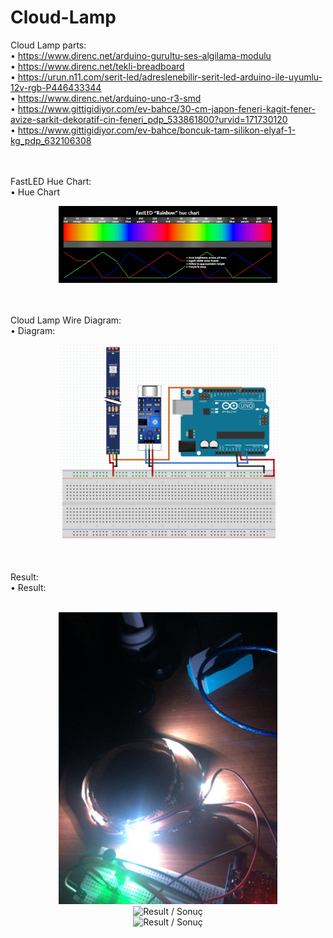 # Cloud-Lamp
Cloud Lamp parts:
<br>• https://www.direnc.net/arduino-gurultu-ses-algilama-modulu
<br>• https://www.direnc.net/tekli-breadboard
<br>• https://urun.n11.com/serit-led/adreslenebilir-serit-led-arduino-ile-uyumlu-12v-rgb-P446433344
<br>• https://www.direnc.net/arduino-uno-r3-smd
<br>• https://www.gittigidiyor.com/ev-bahce/30-cm-japon-feneri-kagit-fener-avize-sarkit-dekoratif-cin-feneri_pdp_533861800?urvid=171730120
<br>• https://www.gittigidiyor.com/ev-bahce/boncuk-tam-silikon-elyaf-1-kg_pdp_632106308

<br><br>FastLED Hue Chart:
<br>• Hue Chart
<p align="center">
  <img src="img/hue_chart.png" width="350" title="Hue Chart / Renk Tablosu" max-width: 150%; max-height: 150%;>
</p>
<br><br>Cloud Lamp Wire Diagram:
<br>• Diagram:
<p align="center">
  <img src="img/diagram.png" width="350" title="Wire Diagram / Bağlantı Şeması" max-width: 150%; max-height: 150%;>
</p>
<br><br>Result:
<br>• Result:
<p align="center">
  <br><img src="img/result1.jpeg" width="350" title="Result / Sonuç" max-width: 150%; max-height: 150%;>
  <br><img src="img/result2.png" width="350" title="Result / Sonuç" max-width: 150%; max-height: 150%;>
  <br><img src="img/result3.png" width="350" title="Result / Sonuç" max-width: 150%; max-height: 150%;>
</p>
